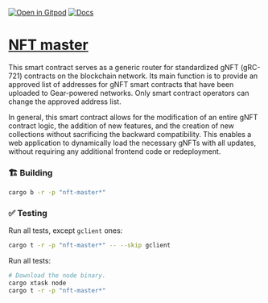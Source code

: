 [![Open in Gitpod](https://img.shields.io/badge/Open_in-Gitpod-white?logo=gitpod)](https://gitpod.io/#FOLDER=nft-master/https://github.com/gear-foundation/dapps)
[![Docs](https://img.shields.io/github/actions/workflow/status/gear-foundation/dapps/contracts.yml?logo=rust&label=docs)](https://dapps.gear.rs/nft_master_io)

# [NFT master](https://wiki.gear-tech.io/docs/developing-contracts/token-standards/gnft721)

This smart contract serves as a generic router for standardized gNFT (gRC-721) contracts on the blockchain network. Its main function is to provide an approved list of addresses for gNFT smart contracts that have been uploaded to Gear-powered networks. Only smart contract operators can change the approved address list.

In general, this smart contract allows for the modification of an entire gNFT contract logic, the addition of new features, and the creation of new collections without sacrificing the backward compatibility. This enables a web application to dynamically load the necessary gNFTs with all updates, without requiring any additional frontend code or redeployment.

### 🏗️ Building

```sh
cargo b -r -p "nft-master*"
```

### ✅ Testing

Run all tests, except `gclient` ones:
```sh
cargo t -r -p "nft-master*" -- --skip gclient
```

Run all tests:
```sh
# Download the node binary.
cargo xtask node
cargo t -r -p "nft-master*"
```
